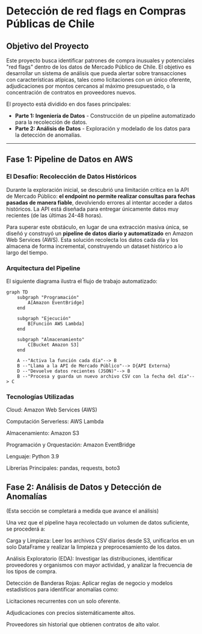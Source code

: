 # Detección de red flags en Compras Públicas de Chile

## Objetivo del Proyecto

Este proyecto busca identificar patrones de compra inusuales y potenciales "red flags" dentro de los datos de Mercado Público de Chile. El objetivo es desarrollar un sistema de análisis que pueda alertar sobre transacciones con características atípicas, tales como licitaciones con un único oferente, adjudicaciones por montos cercanos al máximo presupuestado, o la concentración de contratos en proveedores nuevos.

El proyecto está dividido en dos fases principales:

* **Parte 1: Ingeniería de Datos** - Construcción de un pipeline automatizado para la recolección de datos.
* **Parte 2: Análisis de Datos** - Exploración y modelado de los datos para la detección de anomalías.

---
## Fase 1: Pipeline de Datos en AWS

### El Desafío: Recolección de Datos Históricos

Durante la exploración inicial, se descubrió una limitación crítica en la API de Mercado Público: **el endpoint no permite realizar consultas para fechas pasadas de manera fiable**, devolviendo errores al intentar acceder a datos históricos. La API está diseñada para entregar únicamente datos muy recientes (de las últimas 24-48 horas).

Para superar este obstáculo, en lugar de una extracción masiva única, se diseñó y construyó un **pipeline de datos diario y automatizado** en Amazon Web Services (AWS). Esta solución recolecta los datos cada día y los almacena de forma incremental, construyendo un dataset histórico a lo largo del tiempo.

### Arquitectura del Pipeline

El siguiente diagrama ilustra el flujo de trabajo automatizado:

```mermaid
graph TD
    subgraph "Programación"
        A[Amazon EventBridge]
    end

    subgraph "Ejecución"
        B[Función AWS Lambda]
    end

    subgraph "Almacenamiento"
        C[Bucket Amazon S3]
    end

    A --"Activa la función cada día"--> B
    B --"Llama a la API de Mercado Público"--> D{API Externa}
    D --"Devuelve datos recientes (JSON)"--> B
    B --"Procesa y guarda un nuevo archivo CSV con la fecha del día"--> C
```

### Tecnologías Utilizadas
Cloud: Amazon Web Services (AWS)

Computación Serverless: AWS Lambda

Almacenamiento: Amazon S3

Programación y Orquestación: Amazon EventBridge

Lenguaje: Python 3.9

Librerías Principales: pandas, requests, boto3

## Fase 2: Análisis de Datos y Detección de Anomalías
(Esta sección se completará a medida que avance el análisis)

Una vez que el pipeline haya recolectado un volumen de datos suficiente, se procederá a:

Carga y Limpieza: Leer los archivos CSV diarios desde S3, unificarlos en un solo DataFrame y realizar la limpieza y preprocesamiento de los datos.

Análisis Exploratorio (EDA): Investigar las distribuciones, identificar proveedores y organismos con mayor actividad, y analizar la frecuencia de los tipos de compra.

Detección de Banderas Rojas: Aplicar reglas de negocio y modelos estadísticos para identificar anomalías como:

Licitaciones recurrentes con un solo oferente.

Adjudicaciones con precios sistemáticamente altos.

Proveedores sin historial que obtienen contratos de alto valor.
